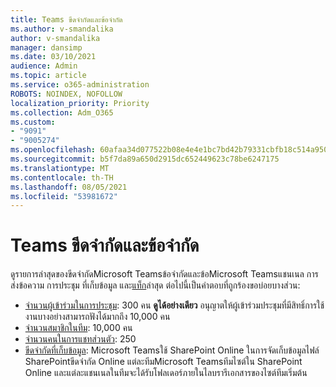 ```yaml
---
title: Teams ขีดจํากัดและข้อจํากัด
ms.author: v-smandalika
author: v-smandalika
manager: dansimp
ms.date: 03/10/2021
audience: Admin
ms.topic: article
ms.service: o365-administration
ROBOTS: NOINDEX, NOFOLLOW
localization_priority: Priority
ms.collection: Adm_O365
ms.custom:
- "9091"
- "9005274"
ms.openlocfilehash: 60afaa34d077522b08e4e4e1bc7bd42b79331cbfb18c514a950f5aa48b00276b
ms.sourcegitcommit: b5f7da89a650d2915dc652449623c78be6247175
ms.translationtype: MT
ms.contentlocale: th-TH
ms.lasthandoff: 08/05/2021
ms.locfileid: "53981672"
---
```

# <a name="teams-limits-and-specifications"></a>Teams ขีดจํากัดและข้อจํากัด

ดูรายการล่าสุดของขีดจํากัดMicrosoft Teamsข้อจํากัดและข้อMicrosoft Teamsแชนเนล การส่งข้อความ การประชุม ที่เก็บข้อมูล และ[แท็ก](https://docs.microsoft.com/microsoftteams/limits-specifications-teams)ล่าสุด ต่อไปนี้เป็นคําตอบที่ถูกร้องขอบ่อยบางส่วน:

- [จํานวนผู้เข้าร่วมในการประชุม](https://docs.microsoft.com/microsoftteams/limits-specifications-teams#meetings-and-calls): 300 คน **ดูได้อย่างเดียว** อนุญาตให้ผู้เข้าร่วมประชุมที่มีสิทธิ์การใช้งานบางอย่างสามารถฟังได้มากถึง 10,000 คน
- [จํานวนสมาชิกในทีม](https://docs.microsoft.com/microsoftteams/limits-specifications-teams#teams-and-channels): 10,000 คน
- [จํานวนคนในการแชทส่วนตัว](https://docs.microsoft.com/microsoftteams/limits-specifications-teams#chat): 250 
- [ขีดจํากัดที่เก็บข้อมูล](https://docs.microsoft.com/microsoftteams/limits-specifications-teams#storage): Microsoft Teamsใช้ SharePoint Online ในการจัดเก็บข้อมูลไฟล์ SharePointขีดจํากัด Online แต่ละทีมMicrosoft Teamsทีมไซต์ใน SharePoint Online และแต่ละแชนเนลในทีมจะได้รับโฟลเดอร์ภายในไลบรารีเอกสารของไซต์ทีมเริ่มต้น

